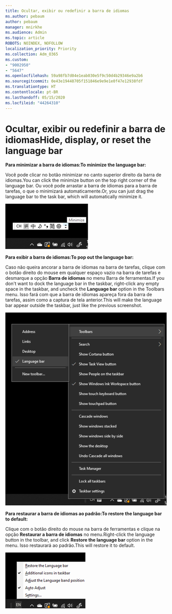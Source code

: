 ```yaml
---
title: Ocultar, exibir ou redefinir a barra de idiomas
ms.author: pebaum
author: pebaum
manager: mnirkhe
ms.audience: Admin
ms.topic: article
ROBOTS: NOINDEX, NOFOLLOW
localization_priority: Priority
ms.collection: Adm_O365
ms.custom:
- "9002950"
- "5647"
ms.openlocfilehash: 59a98fb7d04e1eab030e5f9c50d4b29346e9a2b6
ms.sourcegitcommit: 0e43e19448705f151846e9e9e1e0f47e12938fdf
ms.translationtype: HT
ms.contentlocale: pt-BR
ms.lasthandoff: 05/15/2020
ms.locfileid: "44264310"
---
```

# <a name="hide-display-or-reset-the-language-bar"></a><span data-ttu-id="6e1ab-102">Ocultar, exibir ou redefinir a barra de idiomas</span><span class="sxs-lookup"><span data-stu-id="6e1ab-102">Hide, display, or reset the language bar</span></span>

<span data-ttu-id="6e1ab-103">**Para minimizar a barra de idiomas:**</span><span class="sxs-lookup"><span data-stu-id="6e1ab-103">**To minimize the language bar:**</span></span>

<span data-ttu-id="6e1ab-104">Você pode clicar no botão minimizar no canto superior direito da barra de idiomas.</span><span class="sxs-lookup"><span data-stu-id="6e1ab-104">You can click the minimize button on the top right corner of the language bar.</span></span> <span data-ttu-id="6e1ab-105">Ou você pode arrastar a barra de idiomas para a barra de tarefas, o que o minimizará automaticamente.</span><span class="sxs-lookup"><span data-stu-id="6e1ab-105">Or, you can just drag the language bar to the task bar, which will automatically minimize it.</span></span>

![Minimize a barra de idiomas](media/minimize-language-bar.png)

<span data-ttu-id="6e1ab-107">**Para exibir a barra de idiomas:**</span><span class="sxs-lookup"><span data-stu-id="6e1ab-107">**To pop out the language bar:**</span></span>

<span data-ttu-id="6e1ab-108">Caso não queira ancorar a barra de idiomas na barra de tarefas, clique com o botão direito do mouse em qualquer espaço vazio na barra de tarefas e desmarque a opção **Barra de idiomas** no menu Barra de ferramentas.</span><span class="sxs-lookup"><span data-stu-id="6e1ab-108">If you don't want to dock the language bar in the taskbar, right-click any empty space in the taskbar, and uncheck the **Language bar** option in the Toolbars menu.</span></span> <span data-ttu-id="6e1ab-109">Isso fará com que a barra de idiomas apareça fora da barra de tarefas, assim como a captura de tela anterior.</span><span class="sxs-lookup"><span data-stu-id="6e1ab-109">This will make the language bar appear outside the taskbar, just like the previous screenshot.</span></span>

![Barra de idiomas pop-out](media/pop-out-language-bar.png)

<span data-ttu-id="6e1ab-111">**Para restaurar a barra de idiomas ao padrão:**</span><span class="sxs-lookup"><span data-stu-id="6e1ab-111">**To restore the language bar to default:**</span></span>

<span data-ttu-id="6e1ab-112">Clique com o botão direito do mouse na barra de ferramentas e clique na opção **Restaurar a barra de idiomas** no menu.</span><span class="sxs-lookup"><span data-stu-id="6e1ab-112">Right-click the language button in the toolbar, and click **Restore the language bar** option in the menu.</span></span> <span data-ttu-id="6e1ab-113">Isso restaurará ao padrão.</span><span class="sxs-lookup"><span data-stu-id="6e1ab-113">This will restore it to default.</span></span>

![Restaure a barra de idiomas](media/restore-language-bar.png)
